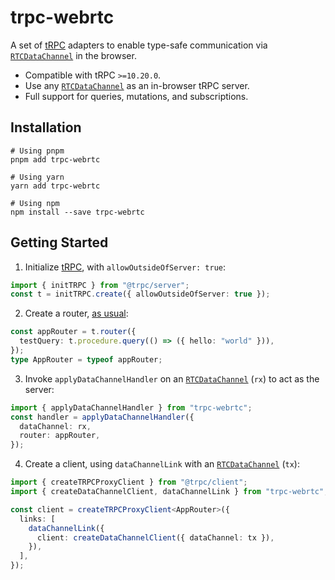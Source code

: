 # trpc-webrtc

A set of [tRPC](https://trpc.io/) adapters to enable type-safe communication via [`RTCDataChannel`](https://developer.mozilla.org/en-US/docs/Web/API/RTCDataChannel) in the browser.

- Compatible with tRPC `>=10.20.0`.
- Use any [`RTCDataChannel`](https://developer.mozilla.org/en-US/docs/Web/API/RTCDataChannel) as an in-browser tRPC server.
- Full support for queries, mutations, and subscriptions.

## Installation

```shell
# Using pnpm
pnpm add trpc-webrtc

# Using yarn
yarn add trpc-webrtc

# Using npm
npm install --save trpc-webrtc
```

## Getting Started

1. Initialize [tRPC](https://trpc.io/), with `allowOutsideOfServer: true`:

```ts
import { initTRPC } from "@trpc/server";
const t = initTRPC.create({ allowOutsideOfServer: true });
```

2. Create a router, [as usual](https://trpc.io/docs/quickstart):

```ts
const appRouter = t.router({
  testQuery: t.procedure.query(() => ({ hello: "world" })),
});
type AppRouter = typeof appRouter;
```

3. Invoke `applyDataChannelHandler` on an [`RTCDataChannel`](https://developer.mozilla.org/en-US/docs/Web/API/RTCDataChannel) (`rx`) to act as the server:

```ts
import { applyDataChannelHandler } from "trpc-webrtc";
const handler = applyDataChannelHandler({
  dataChannel: rx,
  router: appRouter,
});
```

4. Create a client, using `dataChannelLink` with an [`RTCDataChannel`](https://developer.mozilla.org/en-US/docs/Web/API/RTCDataChannel) (`tx`):

```ts
import { createTRPCProxyClient } from "@trpc/client";
import { createDataChannelClient, dataChannelLink } from "trpc-webrtc";

const client = createTRPCProxyClient<AppRouter>({
  links: [
    dataChannelLink({
      client: createDataChannelClient({ dataChannel: tx }),
    }),
  ],
});
```
